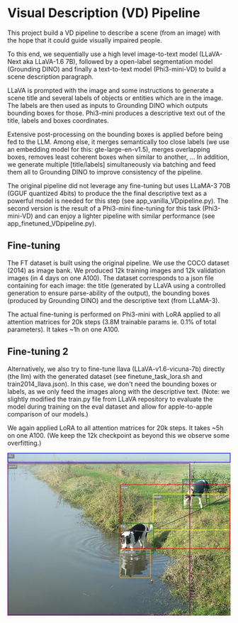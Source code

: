 # Visual Description (VD) Pipeline

This project build a VD pipeline to describe a scene (from an image) with the hope that it could guide visually impaired people.

To this end, we sequentially use a high level image-to-text model (LLaVA-Next aka LLaVA-1.6 7B), followed by a open-label segmentation model (Grounding DINO) and finally a text-to-text model (Phi3-mini-VD) to build a scene description paragraph.

LLaVA is prompted with the image and some instructions to generate a scene title and several labels of objects or entities which are in the image. The labels are then used as inputs to Grounding DINO which outputs bounding boxes for those. Phi3-mini produces a descriptive text out of the title, labels and boxes coordinates.

Extensive post-processing on the bounding boxes is applied before being fed to the LLM. Among else, it merges semantically too close labels (we use an embedding model for this: gte-large-en-v1.5), merges overlapping boxes, removes least coherent boxes when similar to another, ... In addition, we generate multiple [title/labels] simultaneously via batching and feed them all to Grounding DINO to improve consistency of the pipeline.

The original pipeline did not leverage any fine-tuning but uses LLaMA-3 70B (GGUF quantized 4bits) to produce the the final descriptive text as a powerful model is needed for this step (see app_vanilla_VDpipeline.py). The second version is the result of a Phi3-mini fine-tuning for this task (Phi3-mini-VD) and can enjoy a lighter pipeline with similar performance (see app_finetuned_VDpipeline.py).

## Fine-tuning

The FT dataset is built using the original pipeline. We use the COCO dataset (2014) as image bank. We produced 12k training images and 12k validation images (in 4 days on one A100). The dataset corresponds to a json file containing for each image: the title (generated by LLaVA using a controlled generation to ensure parse-ability of the output), the bounding boxes (produced by Grounding DINO) and the descriptive text (from LLaMA-3).

The actual fine-tuning is performed on Phi3-mini with LoRA applied to all attention matrices for 20k steps (3.8M trainable params ie. 0.1% of total parameters). It takes ~1h on one A100.

## Fine-tuning 2

Alternatively, we also try to fine-tune llava (LLaVA-v1.6-vicuna-7b) directly (the llm) with the generated dataset (see finetune_task_lora.sh and train2014_llava.json). In this case, we don't need the bounding boxes or labels, as we only feed the images along with the descriptive text. (Note: we slightly modified the train.py file from LLaVA repository to evaluate the model during training on the eval dataset and allow for apple-to-apple comparison of our models.)

We again applied LoRA to all attention matrices for 20k steps. It takes ~5h on one A100. (We keep the 12k checkpoint as beyond this we observe some overfitting.)

![Segmentation with Grounding DINO](https://github.com/sade-adrien/visual_description/blob/master/data/output_examples/output_image.jpg)


